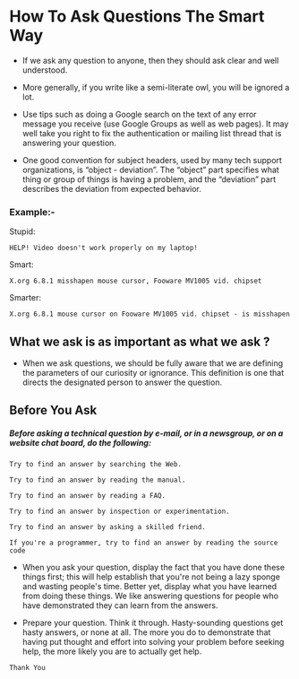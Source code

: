 # How To Ask Questions The Smart Way
* If we ask any question to anyone, then they should ask clear and well understood.
 
* More generally, if you write like a semi-literate owl, you will be ignored a lot. 

* Use tips such as doing a Google search on the text of any error message you receive (use Google Groups as well as web pages). It may well take you right to fix the authentication or mailing list thread that is answering your question. 

* One good convention for subject headers, used by many tech support organizations, is “object - deviation”. The “object” part specifies what thing or group of things is having a problem, and the “deviation” part describes the deviation from expected behavior.

### Example:-

Stupid:

    HELP! Video doesn't work properly on my laptop!
Smart:

    X.org 6.8.1 misshapen mouse cursor, Fooware MV1005 vid. chipset
Smarter:

    X.org 6.8.1 mouse cursor on Fooware MV1005 vid. chipset - is misshapen
    
## What we ask is as important as what we ask ?
* When we ask questions, we should be fully aware that we are defining the parameters of our curiosity or ignorance. This definition is one that directs the designated person to answer the question.

## Before You Ask
##### Before asking a technical question by e-mail, or in a newsgroup, or on a website chat board, do the following:

    Try to find an answer by searching the Web.

    Try to find an answer by reading the manual.

    Try to find an answer by reading a FAQ.

    Try to find an answer by inspection or experimentation.

    Try to find an answer by asking a skilled friend.

    If you're a programmer, try to find an answer by reading the source code

 * When you ask your question, display the fact that you have done these things first; this will help establish that you're not being a lazy sponge and wasting people's time. Better yet, display what you have learned from doing these things. We like answering questions for people who have demonstrated they can learn from the answers.

* Prepare your question. Think it through. Hasty-sounding questions get hasty answers, or none at all. The more you do to demonstrate that having put thought and effort into solving your problem before seeking help, the more likely you are to actually get help.

`
      Thank You
`   
